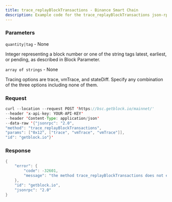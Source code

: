 ```yaml
---
title: trace_replayBlockTransactions - Binance Smart Chain
description: Example code for the trace_replayBlockTransactions json-rpc method. Сomplete guide on how to use trace_replayBlockTransactions json-rpc in GetBlock.io Web3 documentation.
---
```


### Parameters


`quantity|tag` - None

Integer representing a block number or one of the string tags latest,
earliest, or pending, as described in Block Parameter.

`array of strings` - None

Tracing options are trace, vmTrace, and stateDiff. Specify any
combination of the three options including none of them.

### Request

``` java
curl --location --request POST 'https://bsc.getblock.io/mainnet/' 
--header 'x-api-key: YOUR-API-KEY' 
--header 'Content-Type: application/json' 
--data-raw '{"jsonrpc": "2.0",
"method": "trace_replayBlockTransactions",
"params": ["0x12", ["trace", "vmTrace", "vmTrace"]],
"id": "getblock.io"}'
```

###  Response

``` java
{
    "error": {
        "code": -32601,
        "message": "the method trace_replayBlockTransactions does not exist/is not available"
    },
    "id": "getblock.io",
    "jsonrpc": "2.0"
}
```

